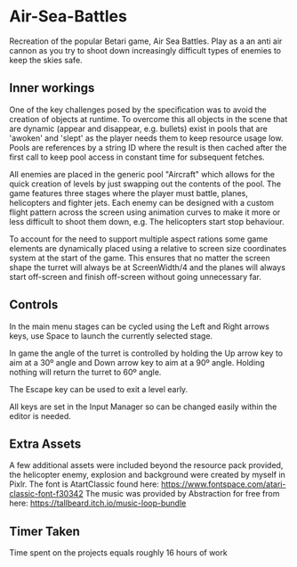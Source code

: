 # Air-Sea-Battles

Recreation of the popular Betari game, Air Sea Battles. Play as a an anti air cannon as you try to shoot down increasingly difficult types of enemies to keep the skies safe.

## Inner workings

One of the key challenges posed by the specification was to avoid the creation of objects at runtime. To overcome this all objects in the scene that are dynamic (appear and disappear, e.g. bullets) exist in pools that are 'awoken' and 'slept' as the player needs them to keep resource usage low. Pools are references by a string ID where the result is then cached after the first call to keep pool access in constant time for subsequent fetches.

All enemies are placed in the generic pool "Aircraft" which allows for the quick creation of levels by just swapping out the contents of the pool. The game features three stages where the player must battle, planes, helicopters and fighter jets. Each enemy can be designed with a custom flight pattern across the screen using animation curves to make it more or less difficult to shoot them down, e.g. The helicopters start stop behaviour.

To account for the need to support multiple aspect rations some game elements are dynamically placed using a relative to screen size coordinates system at the start of the game. This ensures that no matter the screen shape the turret will always be at ScreenWidth/4 and the planes will always start off-screen and finish off-screen without going unnecessary far.

## Controls

In the main menu stages can be cycled using the Left and Right arrows keys, use Space to launch the currently selected stage.

In game the angle of the turret is controlled by holding the Up arrow key to aim at a 30º angle and Down arrow key to aim at a 90º angle. Holding nothing will return the turret to 60º angle.

The Escape key can be used to exit a level early.

All keys are set in the Input Manager so can be changed easily within the editor is needed.

## Extra Assets

A few additional assets were included beyond the resource pack provided, the helicopter enemy, explosion and background were created by myself in Pixlr. 
The font is AtartClassic found here: https://www.fontspace.com/atari-classic-font-f30342
The music was provided by Abstraction for free from here: https://tallbeard.itch.io/music-loop-bundle

## Timer Taken

Time spent on the projects equals roughly 16 hours of work